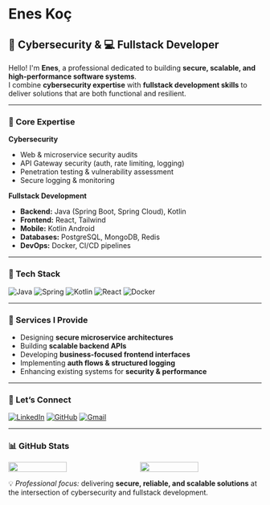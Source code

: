 # Enes Koç  

## 🔐 Cybersecurity & 💻 Fullstack Developer  

Hello! I'm **Enes**, a professional dedicated to building **secure, scalable, and high-performance software systems**.  
I combine **cybersecurity expertise** with **fullstack development skills** to deliver solutions that are both functional and resilient.  

---

### 🔹 Core Expertise
**Cybersecurity**
- Web & microservice security audits  
- API Gateway security (auth, rate limiting, logging)  
- Penetration testing & vulnerability assessment  
- Secure logging & monitoring  

**Fullstack Development**
- **Backend:** Java (Spring Boot, Spring Cloud), Kotlin  
- **Frontend:** React, Tailwind  
- **Mobile:** Kotlin Android  
- **Databases:** PostgreSQL, MongoDB, Redis  
- **DevOps:** Docker, CI/CD pipelines  

---

### 🔹 Tech Stack
![Java](https://img.shields.io/badge/Java-ED8B00?style=for-the-badge&logo=java&logoColor=white)
![Spring](https://img.shields.io/badge/Spring-6DB33F?style=for-the-badge&logo=spring&logoColor=white)
![Kotlin](https://img.shields.io/badge/Kotlin-0095D5?style=for-the-badge&logo=kotlin&logoColor=white)
![React](https://img.shields.io/badge/React-20232A?style=for-the-badge&logo=react&logoColor=61DAFB)
![Docker](https://img.shields.io/badge/Docker-2496ED?style=for-the-badge&logo=docker&logoColor=white)

---

### 🔹 Services I Provide
- Designing **secure microservice architectures**  
- Building **scalable backend APIs**  
- Developing **business-focused frontend interfaces**  
- Implementing **auth flows & structured logging**  
- Enhancing existing systems for **security & performance**  

---

### 🔹 Let’s Connect
[![LinkedIn](https://img.shields.io/badge/LinkedIn-0A66C2?style=for-the-badge&logo=linkedin&logoColor=white)](https://www.linkedin.com/in/enes-ko%C3%A7-16698728b/) 
[![GitHub](https://img.shields.io/badge/GitHub-000000?style=for-the-badge&logo=github&logoColor=white)](https://github.com/Enskc05) 
[![Gmail](https://img.shields.io/badge/Email-kenes7667@gmail.com-D14836?style=flat&logo=gmail&logoColor=white)](mailto:kenes7667@gmail.com)

---

### 📊 GitHub Stats
<div style="display:flex; gap: 20px;">
  <img src="https://github-readme-stats.vercel.app/api?username=Enskc05&show_icons=true&theme=dark&hide_border=true" width="48%">
  <img src="https://github-readme-stats.vercel.app/api/top-langs/?username=Enskc05&layout=compact&theme=dark&hide_border=true" width="48%">
</div>

💡 *Professional focus:* delivering **secure, reliable, and scalable solutions** at the intersection of cybersecurity and fullstack development.
